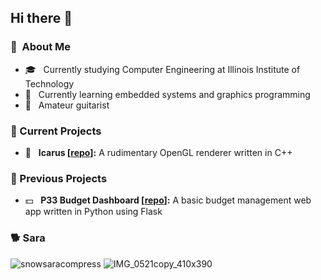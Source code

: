 ## Hi there 👋

### 🤔 &nbsp;About Me
- 🎓️ &nbsp; Currently studying Computer Engineering at Illinois Institute of Technology
- 🌱 &nbsp; Currently learning embedded systems and graphics programming
- 🎸 &nbsp; Amateur guitarist

### 📂 Current Projects
- 🎥 &nbsp; **Icarus [[repo](https://github.com/lucix0/icarus)]:** A rudimentary OpenGL renderer written in C++

### 📁 Previous Projects
- 💵 &nbsp; **P33 Budget Dashboard [[repo](https://github.com/lucix0/p33-budget-dashboard)]:** A basic budget management web app written in Python using Flask

### 🐕 Sara
![snowsaracompress](https://github.com/lucix0/lucix0/assets/72232214/a1d5d578-e57f-4204-ad4a-736ebb8363d6)
![IMG_0521copy_410x390](https://github.com/lucix0/lucix0/assets/72232214/29fd3729-505f-4a49-b20e-32757c688434)


